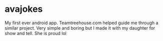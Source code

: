 # avajokes
My first ever android app. Teamtreehouse.com helped guide me through a similar project. Very simple and boring but I made it with my daughter for show and tell. She is proud lol
